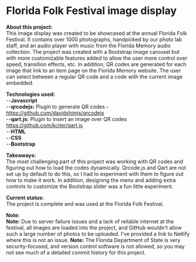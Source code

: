 # Florida Folk Festival image display

<b>About this project:</b><br/>
This image display was created to be showcased at the annual Florida Folk Festival. It contains over 1000 photographs, handpicked by our photo lab staff, and an audio player with music from the Florida Memory audio collection.
The project was created with a Bootstrap image carousel but with more customizable features added to allow the user more control over speed, transition effects, etc.
In addition, QR codes are generated for each image that link to an item page on the Florida Memory website. The user can select between a regular QR code and a code with the current image embedded.

<b>Technologies used:</b><br/>
--<b>Javascript</b><br/>
--<b>qrcodejs:</b> Plugin to generate QR codes - <a>https://github.com/davidshimjs/qrcodejs</a><br/>
--<b>qart.js:</b> Plugin to insert an image over QR codes <a>https://github.com/kciter/qart.js</a><br/>
--<b>HTML</b><br/>
--<b>CSS</b><br/>
--<b>Bootstrap</b><br/>

<b>Takeaways:</b><br/>
The most challenging part of this project was working with QR codes and figuring out how to load the codes dynamically. Qrcode.js and Qart are not set up by default to do this, so I had to experiment with them to figure out how to make it work. In addition, designing the menu and adding extra controls to customize the Bootstrap slider was a fun little experiment.

<b>Current status:</b><br/>
The project is complete and was used at the Florida Folk Festival.

<b>Note:</b><br/>
<b>Note:</b> Due to server failure issues and a lack of reliable internet at the festival, all images are loaded into the project, and GitHub wouldn't allow such a large number of photos to be uploaded. I've provided a link to Netlify where this is not an issue.
<b>Note:</b> The Florida Department of State is very security-focused, and version control software is not allowed, so you may not see much of a detailed commit history for this project.
